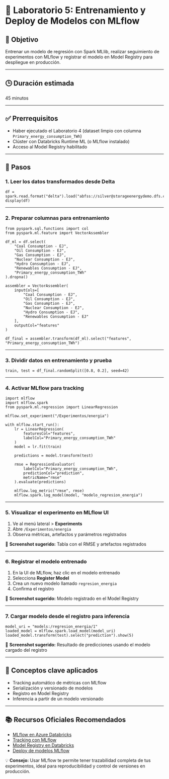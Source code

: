 # 🧪 Laboratorio 5: Entrenamiento y Deploy de Modelos con MLflow

## 🎯 Objetivo  
Entrenar un modelo de regresión con Spark MLlib, realizar seguimiento de experimentos con MLflow y registrar el modelo en Model Registry para despliegue en producción.

---

## 🕒 Duración estimada  
45 minutos

---

## ✅ Prerrequisitos  
- Haber ejecutado el Laboratorio 4 (dataset limpio con columna `Primary_energy_consumption_TWh`)  
- Clúster con Databricks Runtime ML (o MLflow instalado)  
- Acceso al Model Registry habilitado

---

## 📝 Pasos

### 1. Leer los datos transformados desde Delta

    df = spark.read.format("delta").load("abfss://silver@storageenergydemo.dfs.core.windows.net/energy_partitioned")
    display(df)

---

### 2. Preparar columnas para entrenamiento

    from pyspark.sql.functions import col
    from pyspark.ml.feature import VectorAssembler

    df_ml = df.select(
        "Coal Consumption - EJ",
        "Oil Consumption - EJ",
        "Gas Consumption - EJ",
        "Nuclear Consumption - EJ",
        "Hydro Consumption - EJ",
        "Renewables Consumption - EJ",
        "Primary_energy_consumption_TWh"
    ).dropna()

    assembler = VectorAssembler(
        inputCols=[
            "Coal Consumption - EJ",
            "Oil Consumption - EJ",
            "Gas Consumption - EJ",
            "Nuclear Consumption - EJ",
            "Hydro Consumption - EJ",
            "Renewables Consumption - EJ"
        ],
        outputCol="features"
    )

    df_final = assembler.transform(df_ml).select("features", "Primary_energy_consumption_TWh")

---

### 3. Dividir datos en entrenamiento y prueba

    train, test = df_final.randomSplit([0.8, 0.2], seed=42)

---

### 4. Activar MLflow para tracking

    import mlflow
    import mlflow.spark
    from pyspark.ml.regression import LinearRegression

    mlflow.set_experiment("/Experimentos/energia")

    with mlflow.start_run():
        lr = LinearRegression(
            featuresCol="features",
            labelCol="Primary_energy_consumption_TWh"
        )
        model = lr.fit(train)

        predictions = model.transform(test)

        rmse = RegressionEvaluator(
            labelCol="Primary_energy_consumption_TWh",
            predictionCol="prediction",
            metricName="rmse"
        ).evaluate(predictions)

        mlflow.log_metric("rmse", rmse)
        mlflow.spark.log_model(model, "modelo_regresion_energia")

---

### 5. Visualizar el experimento en MLflow UI

1. Ve al menú lateral > **Experiments**  
2. Abre `/Experimentos/energia`  
3. Observa métricas, artefactos y parámetros registrados

📸 **Screenshot sugerido:** Tabla con el RMSE y artefactos registrados

---

### 6. Registrar el modelo entrenado

1. En la UI de MLflow, haz clic en el modelo entrenado  
2. Selecciona **Register Model**  
3. Crea un nuevo modelo llamado `regresion_energia`  
4. Confirma el registro

📸 **Screenshot sugerido:** Modelo registrado en el Model Registry

---

### 7. Cargar modelo desde el registro para inferencia

    model_uri = "models:/regresion_energia/1"
    loaded_model = mlflow.spark.load_model(model_uri)
    loaded_model.transform(test).select("prediction").show(5)

📸 **Screenshot sugerido:** Resultado de predicciones usando el modelo cargado del registro

---

## 🧠 Conceptos clave aplicados

- Tracking automático de métricas con MLflow  
- Serialización y versionado de modelos  
- Registro en Model Registry  
- Inferencia a partir de un modelo versionado

---

## 📚 Recursos Oficiales Recomendados

- [MLflow en Azure Databricks](https://learn.microsoft.com/azure/databricks/mlflow/)  
- [Tracking con MLflow](https://mlflow.org/docs/latest/tracking.html)  
- [Model Registry en Databricks](https://learn.microsoft.com/azure/databricks/mlflow/models/)  
- [Deploy de modelos MLflow](https://learn.microsoft.com/azure/databricks/mlflow/model-serving/)

💡 **Consejo:** Usar MLflow te permite tener trazabilidad completa de tus experimentos, ideal para reproducibilidad y control de versiones en producción.
